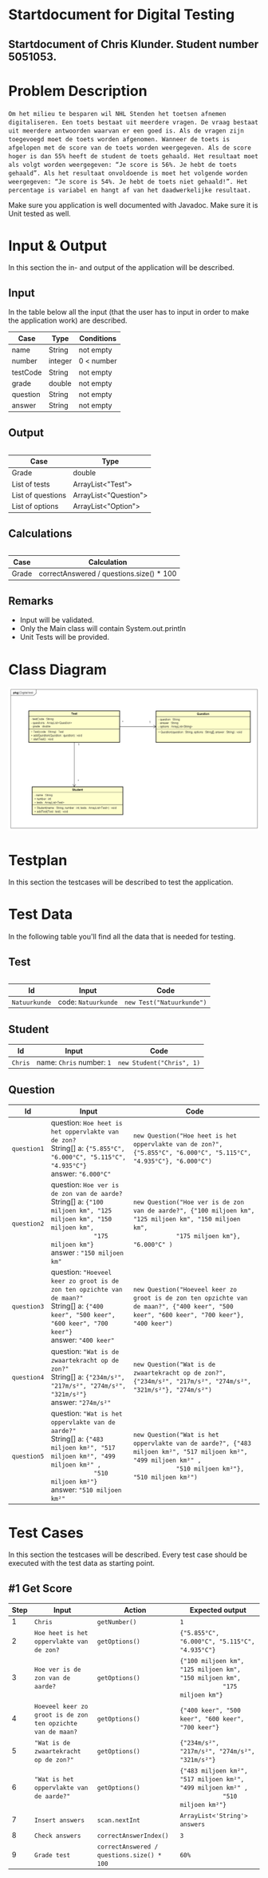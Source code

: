 # Startdocument for Digital Testing

## Startdocument of Chris Klunder. Student number 5051053.

# Problem Description

`Om het milieu te besparen wil NHL Stenden het toetsen afnemen
digitaliseren. Een toets bestaat uit meerdere vragen. De vraag
bestaat uit meerdere antwoorden waarvan er een goed is. Als de
vragen zijn toegevoegd moet de toets worden afgenomen. Wanneer
de toets is afgelopen met de score van de toets worden
weergegeven. Als de score hoger is dan 55% heeft de student de
toets gehaald. Het resultaat moet als volgt worden weergegeven: “Je score is 56%. Je hebt de toets gehaald”. Als het resultaat
onvoldoende is moet het volgende worden weergegeven: “Je score
is 54%. Je hebt de toets niet gehaald!”. Het percentage is variabel en hangt af van het daadwerkelijke resultaat.`

Make sure you application is well documented with Javadoc. Make sure it is Unit tested as well.

# Input & Output
In this section the in- and output of the application will be described.

## Input
In the table below all the input (that the user has to input in order to make the application work) are described.
<table>
    <thead>
        <tr>
            <th>Case</th>	
            <th>Type</th>	
            <th>Conditions</th>
        </tr>
    <thead>
    <tbody>
        <tr> 
            <td>name</td>
            <td>String</td>
            <td>not empty</td>
        </tr>
        <tr> 
            <td>number</td>
            <td>integer</td>
            <td>0 < number</td>
        </tr>
        <tr> 
            <td>testCode</td>
            <td>String</td>
            <td>not empty</td>
        </tr>
        <tr> 
            <td>grade</td>
            <td>double</td>
            <td>not empty</td>
        </tr>
        <tr> 
            <td>question</td>
            <td>String</td>
            <td>not empty</td>
        </tr>
        <tr> 
            <td>answer</td>
            <td>String</td>
            <td>not empty</td>
        </tr>
    </tbody>
<table>

## Output

<table>
    <thead>
        <tr>
            <th>Case</th>	
            <th>Type</th>	
        </tr>
    <thead>
    <tbody>
        <tr> 
            <td>Grade</td>
            <td>double</td>
        </tr>
        <tr> 
            <td>List of tests</td>
            <td>ArrayList<"Test"></td>
        </tr>
        <tr> 
            <td>List of questions</td>
            <td>ArrayList<"Question"></td>
        </tr>
        <tr> 
            <td>List of options</td>
            <td>ArrayList<"Option"></td>
        </tr>
    </tbody>
<table>

## Calculations

<table>
    <thead>
        <tr>
            <th>Case</th>	
            <th>Calculation</th>	
        </tr>
    <thead>
    <tbody>
        <tr> 
            <td>Grade</td>
            <td>correctAnswered / questions.size() * 100</td>
        </tr>
    </tbody>
<table>

## Remarks
<ul>
    <li>Input will be validated.</li>
    <li>Only the Main class will contain System.out.println</li>
    <li>Unit Tests will be provided.</li>
</ul>

# Class Diagram
<img src="images/UML5.png">

# Testplan
In this section the testcases will be described to test the application.

# Test Data

In the following table you'll find all the data that is needed for testing.

## Test

<table>
    <thead>
        <tr>
            <th>Id</th>	
            <th>Input</th>	
            <th>Code</th>
        </tr>
    <thead>
    <tbody>
        <tr> 
            <td><code>Natuurkunde</code></td>
            <td>code: <code>Natuurkunde</code></td>
            <td><code>new Test("Natuurkunde")</code></td>
        </tr>
    </tbody>
</table>

## Student

<table>
    <thead>
        <tr>
            <th>Id</th>	
            <th>Input</th>	
            <th>Code</th>
        </tr>
    <thead>
    <tbody>
        <tr> 
            <td><code>Chris</code></td>
            <td>name: <code>Chris</code>
                number: <code>1</code></td>
            <td><code>new Student("Chris", 1)</code></td>
        </tr>
    </tbody>
</table>

## Question

<table>
    <thead>
        <tr>
            <th>Id</th>	
            <th>Input</th>	
            <th>Code</th>
        </tr>
    <thead>
    <tbody>
        <tr> 
            <td><code>question1</code></td>
            <td>question: <code>Hoe heet is het oppervlakte van de zon?<br></code>
                String[] a: <code>{"5.855°C", "6.000°C", "5.115°C", "4.935°C"}<br></code>
                answer: <code>"6.000°C"</code></td>
            <td><code>new Question("Hoe heet is het oppervlakte van de zon?", {"5.855°C", "6.000°C", "5.115°C", "4.935°C"}, "6.000°C")</code></td>
        </tr>
        <tr> 
            <td><code>question2</td>
            <td>question: <code>Hoe ver is de zon van de aarde?<br></code>String[] a: <code>{"100 miljoen km", "125 miljoen km", "150 miljoen km", 
            "175 miljoen km"}<br></code>answer : <code>"150 miljoen km"</code></td>
            <td><code>new Question("Hoe ver is de zon van de aarde?", {"100 miljoen km", "125 miljoen km", "150 miljoen km", 
            "175 miljoen km"}, "6.000°C" )</code></td>
        </tr>
        <tr> 
            <td><code>question3</td>
            <td>question: <code>"Hoeveel keer zo groot is de zon ten opzichte van de maan?"<br></code>String[] a: <code>{"400 keer", "500 keer", "600 keer", "700 keer"}<br></code>answer: <code>"400 keer"</code></td>
            <td><code>new Question("Hoeveel keer zo groot is de zon ten opzichte van de maan?", {"400 keer", "500 keer", "600 keer", "700 keer"}, "400 keer")</code></td>
        </tr>
        <tr> 
            <td><code>question4</code></td>
            <td>question: <code>"Wat is de zwaartekracht op de zon?"<br></code>String[] a: <code>{"234m/s²", "217m/s²", "274m/s²", "321m/s²"}<br></code>answer: <code>"274m/s²"</code></td>
            <td><code>new Question("Wat is de zwaartekracht op de zon?", {"234m/s²", "217m/s²", "274m/s²", "321m/s²"}, "274m/s²")</code></td>
        </tr>
        <tr> 
            <td><code>question5</code></td>
            <td>question: <code>"Wat is het oppervlakte van de aarde?"<br></code>String[] a: <code>{"483 miljoen km²", "517 miljoen km²", "499 miljoen km²" ,
            "510 miljoen km²"}<br></code>answer: <code>"510 miljoen km²"</code></td>
            <td><code>new Question("Wat is het oppervlakte van de aarde?", {"483 miljoen km²", "517 miljoen km²", "499 miljoen km²" ,
            "510 miljoen km²"}, "510 miljoen km²")</code></td>
        </tr>
    </tbody>
</table>

# Test Cases
In this section the testcases will be described. Every test case should be executed with the test data as starting point.

## #1 Get Score
<table>
    <thead>
        <tr>
            <th>Step</th>	
            <th>Input</th>	
            <th>Action</th>
            <th>Expected output</th>
        </tr>
    <thead>
    <tbody>
        <tr> 
            <td>1</td>
            <td><code>Chris</code></td>
            <td><code>getNumber()</code></td>
            <td><code>1</code></td>
        </tr>
        <tr> 
            <td>2</td>
            <td><code>Hoe heet is het oppervlakte van de zon?</code></td>
            <td><code>getOptions()</code></td>
            <td><code>{"5.855°C", "6.000°C", "5.115°C", "4.935°C"}</code></td>
        </tr>
        <tr> 
            <td>3</td>
            <td><code>Hoe ver is de zon van de aarde?</code></td>
            <td><code>getOptions()</code></td>
            <td><code>{"100 miljoen km", "125 miljoen km", "150 miljoen km", 
            "175 miljoen km"}</code></td>
        </tr>
        <tr> 
            <td>4</td>
            <td><code>Hoeveel keer zo groot is de zon ten opzichte van de maan?</code></td>
            <td><code>getOptions()</code></td>
            <td><code>{"400 keer", "500 keer", "600 keer", "700 keer"}</code></td>
        </tr>
        <tr> 
            <td>5</td>
            <td><code>"Wat is de zwaartekracht op de zon?"</code></td>
            <td><code>getOptions()</code></td>
            <td><code>{"234m/s²", "217m/s²", "274m/s²", "321m/s²"}</code></td>
        </tr>
        <tr> 
            <td>6</td>
            <td><code>"Wat is het oppervlakte van de aarde?"</code></td>
            <td><code>getOptions()</code></td>
            <td><code>{"483 miljoen km²", "517 miljoen km²", "499 miljoen km²" ,
            "510 miljoen km²"}</code></td>
        </tr>
        <tr> 
            <td>7</td>
            <td><code>Insert answers</code></td>
            <td><code>scan.nextInt</code></td>
            <td><code>ArrayList<'String'> answers</code></td>
        </tr>
        <tr> 
            <td>8</td>
            <td><code>Check answers</code></td>
            <td><code>correctAnswerIndex()</code></td>
            <td><code>3</code></td>
        </tr>
        <tr> 
            <td>9</td>
            <td><code>Grade test</code></td>
            <td><code>correctAnswered / questions.size() * 100</code></td>
            <td><code>60%</code></td>
        </tr>
    </tbody>
<table>


